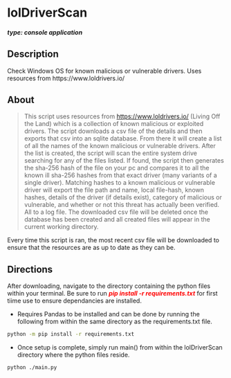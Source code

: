 # lolDriverScan
#### ***type: console application***

## Description
<p>Check Windows OS for known malicious or vulnerable drivers. Uses resources from https://www.loldrivers.io/</p>

## About
> This script uses resources from https://www.loldrivers.io/ (Living Off the Land) which is a collection of known malicious or exploited drivers. The script downloads a csv file of the details and then exports that csv into an sqlite database. From there it will create a list of all the names of the known malicious or vulnerable drivers. After the list is created, the script will scan the entire system drive searching for any of the files listed. If found, the script then generates the sha-256 hash of the file on your pc and compares it to all the known ill sha-256 hashes from that exact driver (many variants of a single driver). Matching hashes to a known malicious or vulnerable driver will export the file path and name, local file-hash, known hashes, details of the driver (if details exist), category of malicious or vulnerable, and whether or not this threat has actually been verified. All to a log file. The downloaded csv file will be deleted once the database has been created and all created files will appear in the current working directory. </p>
<p><bold>Every time this script is ran, the most recent csv file will be downloaded to ensure that the resources are as up to date as they can be.</bold></p>

## Directions
<p>After downloading, navigate to the directory containing the python files within your terminal. Be sure to run <b style= "font-style: italic; color: red;">pip install -r requirements.txt</b> for first tiime use to ensure dependancies are installed.</p>

- <p>Requires Pandas to be installed and can be done by running the following from within the same directory as the requirements.txt file.</p>
```sh
python -m pip install -r requirements.txt

```
- <p>Once setup is complete, simply run main() from within the lolDriverScan directory where the python files reside.</p>
```sh
python ./main.py

```
